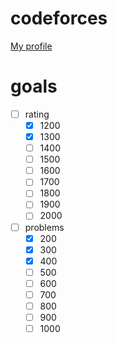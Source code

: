 # codeforces

[My profile](http://codeforces.com/profile/proydakov)

# goals

- [ ] rating
  - [x] 1200
  - [x] 1300
  - [ ] 1400
  - [ ] 1500
  - [ ] 1600
  - [ ] 1700
  - [ ] 1800
  - [ ] 1900
  - [ ] 2000
- [ ] problems
  - [x] 200
  - [x] 300
  - [x] 400
  - [ ] 500
  - [ ] 600
  - [ ] 700
  - [ ] 800
  - [ ] 900
  - [ ] 1000
